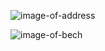 
![image-of-address](https://camo.githubusercontent.com/43b0e94eaccf2a34e026a269dd1e8d58fac396f8/68747470733a2f2f656e2e626974636f696e2e69742f772f696d616765732f656e2f342f34382f416464726573735f6d61702e6a7067)

![image-of-bech](https://user-images.githubusercontent.com/17249354/82201996-cd999e00-9933-11ea-9683-38bc9d66e5a3.png)
